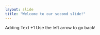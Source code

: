 ```yaml
---
layout: slide
title: "Welcome to our second slide!"
---
```

Adding Text +1
Use the left arrow to go back!
